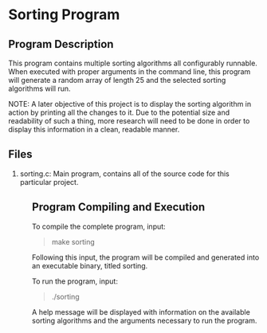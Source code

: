 # Sorting Program

## Program Description
This program contains multiple sorting algorithms all configurably runnable. When executed with proper arguments in the command line, this program will generate a random array of length 25 and the selected sorting algorithms will run. <br>

NOTE: A later objective of this project is to display the sorting algorithm in action by printing all the changes to it. Due to the potential size and readability of such a thing, more research will need to be done in order to display this information in a clean, readable manner.

## Files
<ol>
	<li>sorting.c: Main program, contains all of the source code for this particular project.</li>
<ol>

## Program Compiling and Execution

To compile the complete program, input:
> make sorting

Following this input, the program will be compiled and generated into an executable binary, titled sorting.

To run the program, input:
> ./sorting

A help message will be displayed with information on the available sorting algorithms and the arguments necessary to run the program.
